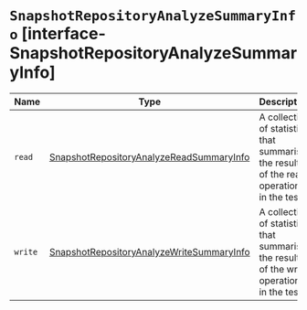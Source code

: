 # `SnapshotRepositoryAnalyzeSummaryInfo` [interface-SnapshotRepositoryAnalyzeSummaryInfo]

| Name | Type | Description |
| - | - | - |
| `read` | [SnapshotRepositoryAnalyzeReadSummaryInfo](./SnapshotRepositoryAnalyzeReadSummaryInfo.md) | A collection of statistics that summarise the results of the read operations in the test. |
| `write` | [SnapshotRepositoryAnalyzeWriteSummaryInfo](./SnapshotRepositoryAnalyzeWriteSummaryInfo.md) | A collection of statistics that summarise the results of the write operations in the test. |
